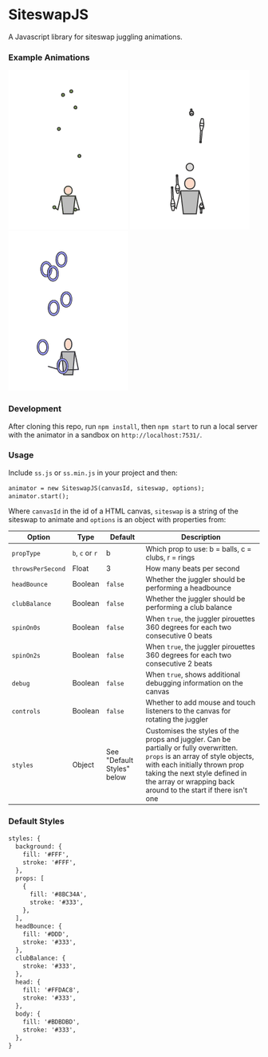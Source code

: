 # SiteswapJS #

A Javascript library for siteswap juggling animations.

### Example Animations

![](example_gifs/example1.gif)
![](example_gifs/example2.gif)
![](example_gifs/example3.gif)

### Development

After cloning this repo, run `npm install`, then `npm start` to run a local server with the animator in a sandbox on `http://localhost:7531/`.

### Usage

Include `ss.js` or `ss.min.js` in your project and then:

```
animator = new SiteswapJS(canvasId, siteswap, options);
animator.start();
```

Where `canvasId` in the id of a HTML canvas, `siteswap` is a string of the siteswap to animate and `options` is an object with properties from:

Option | Type | Default | Description
--- | --- | --- | ---
`propType` | `b`, `c` or `r` | b | Which prop to use: b = balls, c = clubs, r = rings
`throwsPerSecond` | Float | 3 | How many beats per second
`headBounce` | Boolean | `false` | Whether the juggler should be performing a headbounce
`clubBalance` | Boolean | `false` | Whether the juggler should be performing a club balance
`spinOn0s` | Boolean | `false` | When `true`, the juggler pirouettes 360 degrees for each two consecutive 0 beats
`spinOn2s` | Boolean | `false` | When `true`, the juggler pirouettes 360 degrees for each two consecutive 2 beats
`debug` | Boolean | `false` | When `true`, shows additional debugging information on the canvas
`controls` | Boolean | `false` | Whether to add mouse and touch listeners to the canvas for rotating the juggler
`styles` | Object | See "Default Styles" below | Customises the styles of the props and juggler. Can be partially or fully overwritten. `props` is an array of style objects, with each initially thrown prop taking the next style defined in the array or wrapping back around to the start if there isn't one

### Default Styles

```
styles: {
  background: {
    fill: '#FFF',
    stroke: '#FFF',
  },
  props: [
    {
      fill: '#8BC34A',
      stroke: '#333',
    },
  ],
  headBounce: {
    fill: '#DDD',
    stroke: '#333',
  },
  clubBalance: {
    stroke: '#333',
  },
  head: {
    fill: '#FFDAC8',
    stroke: '#333',
  },
  body: {
    fill: '#BDBDBD',
    stroke: '#333',
  },
}
```
